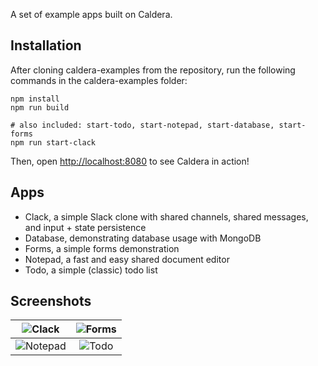A set of example apps built on Caldera.

## Installation

After cloning caldera-examples from the repository, run the following commands in the caldera-examples folder:

    npm install
    npm run build
    
    # also included: start-todo, start-notepad, start-database, start-forms
    npm run start-clack

Then, open [http://localhost:8080](http://localhost:8080) to see Caldera in action!

## Apps

- Clack, a simple Slack clone with shared channels, shared messages, and input + state persistence
- Database, demonstrating database usage with MongoDB
- Forms, a simple forms demonstration
- Notepad, a fast and easy shared document editor
- Todo, a simple (classic) todo list

## Screenshots

![Clack](https://github.com/calderajs/caldera-examples/blob/master/screenshots/clack.png)             |  ![Forms](https://github.com/calderajs/caldera-examples/blob/master/screenshots/forms.png)
:-------------------------:|:-------------------------:
![Notepad](https://github.com/calderajs/caldera-examples/blob/master/screenshots/notepad.png)  |  ![Todo](https://github.com/calderajs/caldera-examples/blob/master/screenshots/todo.png)
